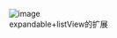 ![image](https://github.com/Glorylan/expandableListviewDemo/blob/master/exListview.gif) </br> 
  expandable+listView的扩展
